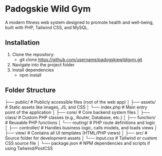# Padogskie Wild Gym
A modern fitness web system designed to promote health and well-being, built with PHP, Tailwind CSS, and MySQL.


## Installation

1. Clone the repository:
   - git clone https://github.com/username/padogskiewildgym.git
2. Navigate into the project folder
3. Install dependencies
    - npm install

## Folder Structure
├── public/         # Publicly accessible files (root of the web app)
│ ├── assets/       # Static assets like images, JS, and CSS
│ └── index.php     # Main entry point of the application
│
├── core/           # Core backend system files
│ ├── class/        # Custom PHP classes (e.g., Router, Database, etc.)
│ ├── function/     # Reusable PHP functions
│ └── routing/      # PHP route definitions and logic
│
├── controller/     # Handles business logic, calls models, and loads views
│
├── view/           # Contains all UI templates (HTML/PHP views)
│
├── src/            # Source folder for development assets
│ └── input.css     # Tailwind or custom CSS source file
│
└── package.json    # NPM dependencies and scripts if using Tailwind/PostCSS